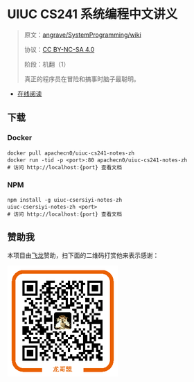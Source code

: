 # UIUC CS241 系统编程中文讲义

> 原文：[angrave/SystemProgramming/wiki](https://github.com/angrave/SystemProgramming/wiki)
> 
> 协议：[CC BY-NC-SA 4.0](http://creativecommons.org/licenses/by-nc-sa/4.0/)
> 
> 阶段：机翻（1）
> 
> 真正的程序员在冒险和搞事时脑子最聪明。

* [在线阅读](https://cs241.flygon.net)
## 下载

### Docker

```
docker pull apachecn0/uiuc-cs241-notes-zh
docker run -tid -p <port>:80 apachecn0/uiuc-cs241-notes-zh
# 访问 http://localhost:{port} 查看文档
```

### NPM

```
npm install -g uiuc-csersiyi-notes-zh
uiuc-csersiyi-notes-zh <port>
# 访问 http://localhost:{port} 查看文档
```

## 赞助我

本项目由[飞龙](https://github.com/wizardforcel)赞助，扫下面的二维码打赏他来表示感谢：

![](asset/flygon_qr_alipay.png)
